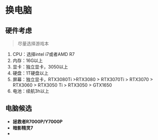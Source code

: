 # 换电脑

## 硬件考虑

> 尽量选择游戏本

1. CPU：选择intel i7或者AMD R7
2. 内存：16G以上
3. 显卡：独立显卡，3050以上
4. 硬盘：1T硬盘以上
5. 屏幕：独立显卡，RTX3080Ti >RTX3080 > RTX3070Ti > RTX3070 > RTX3060 > RTX3050 Ti > RTX3050 > GTX1650
6. 电池：续航3h以上

## 电脑候选

- **拯救者R7000P/Y7000P**
- **暗影精灵7**
- 

